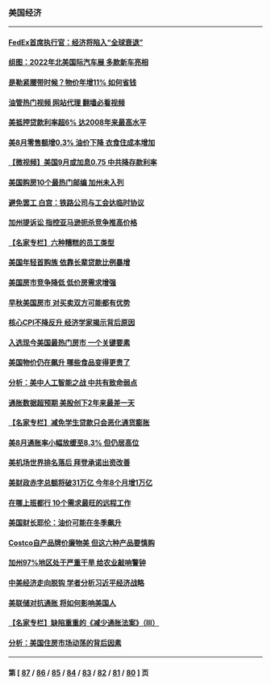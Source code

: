 ### 美国经济
---
#### [FedEx首席执行官：经济将陷入“全球衰退”](../../pages/ncid1078158/n13826861.md?09170845) 
#### [组图：2022年北美国际汽车展 多款新车亮相](../../pages/ncid1078158/n13826448.md?09170845) 
#### [是勒紧腰带时候？物价年增11% 如何省钱](../../pages/ncid1078158/n13826061.md?09170845) 
#### [油管热门视频 网站代理 翻墙必看视频](http://209.222.30.114:81/youtube.html?09170845)
#### [美抵押贷款利率超6% 达2008年来最高水平](../../pages/ncid1078158/n13825940.md?09170845) 
#### [美8月零售额增0.3% 油价下降 衣食住成本增加](../../pages/ncid1078158/n13825831.md?09170845) 
#### [【微视频】美国9月或加息0.75 中共降存款利率](../../pages/ncid1078158/n13825209.md?09170845) 
#### [美国购房10个最热门邮编 加州未入列](../../pages/ncid1078158/n13825813.md?09170845) 
#### [避免罢工 白宫：铁路公司与工会达临时协议](../../pages/ncid1078158/n13825694.md?09170845) 
#### [加州提诉讼 指控亚马逊扼杀竞争推高价格](../../pages/ncid1078158/n13825186.md?09170845) 
#### [【名家专栏】六种糟糕的员工类型](../../pages/ncid1078158/n13824975.md?09170845) 
#### [美国年轻首购族 依靠长辈贷款比例暴增](../../pages/ncid1078158/n13824734.md?09170845) 
#### [美国房市竞争降低 低价房需求增强](../../pages/ncid1078158/n13824698.md?09170845) 
#### [早秋美国房市 对买卖双方可能都有优势](../../pages/ncid1078158/n13824679.md?09170845) 
#### [核心CPI不降反升 经济学家揭示背后原因](../../pages/ncid1078158/n13824574.md?09170845) 
#### [入选现今美国最热门房市 一个关键要素](../../pages/ncid1078158/n13824650.md?09170845) 
#### [美国物价仍在飙升 哪些食品变得更贵了](../../pages/ncid1078158/n13824482.md?09170845) 
#### [分析：美中人工智能之战 中共有致命弱点](../../pages/ncid1078158/n13824391.md?09170845) 
#### [通胀数据超预期 美股创下2年来最差一天](../../pages/ncid1078158/n13824353.md?09170845) 
#### [【名家专栏】减免学生贷款只会恶化通货膨胀](../../pages/ncid1078158/n13824062.md?09170845) 
#### [美8月通胀率小幅放缓至8.3% 但仍居高位](../../pages/ncid1078158/n13824139.md?09170845) 
#### [美机场世界排名落后 拜登承诺出资改善](../../pages/ncid1078158/n13823411.md?09170845) 
#### [美财政赤字总额将破31万亿 今年8个月增1万亿](../../pages/ncid1078158/n13823320.md?09170845) 
#### [在哪上班都行 10个需求最旺的远程工作](../../pages/ncid1078158/n13818968.md?09170845) 
#### [美国财长耶伦：油价可能在冬季飙升](../../pages/ncid1078158/n13822671.md?09170845) 
#### [Costco自产品牌价廉物美 但这六种产品要慎购](../../pages/ncid1078158/n13818935.md?09170845) 
#### [加州97%地区处于严重干旱 给农业敲响警钟](../../pages/ncid1078158/n13821995.md?09170845) 
#### [中美经济走向脱钩 学者分析习近平经济战略](../../pages/ncid1078158/n13821985.md?09170845) 
#### [美联储对抗通胀 将如何影响美国人](../../pages/ncid1078158/n13821984.md?09170845) 
#### [【名家专栏】缺陷重重的《减少通胀法案》（III）](../../pages/ncid1078158/n13820967.md?09170845) 
#### [分析：美国住房市场动荡的背后因素](../../pages/ncid1078158/n13821249.md?09170845) 

---
#### 第 [ [87](./87.md?09170845) / [86](./86.md?09170845) / [85](./85.md?09170845) / [84](./84.md?09170845) / [83](./83.md?09170845) / [82](./82.md?09170845) / [81](./81.md?09170845) / [80](./80.md?09170845) ] 页

